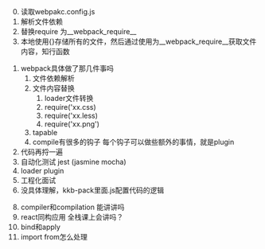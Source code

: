 0. 读取webpakc.config.js
1. 解析文件依赖
2. 替换require 为__webpack_require__
3. 本地使用{}存储所有的文件，然后通过使用为__webpack_require__获取文件内容，知行函数
<!-- 
@ todo
加上loader
加上plugin机制 -->


<!-- 配置文件交kkb.config.sj -->

1. webpack具体做了那几件事吗
   1. 文件依赖解析
   2. 文件内容替换
      1. loader文件转换
      2. require('xx.css)
      3. require('xx.less)
      4. require('xx.png')
   3. tapable 
   4. compile有很多的钩子 每个钩子可以做些额外的事情，就是plugin
2. 代码再捋一遍
3. 自动化测试 jest (jasmine  mocha)
4. loader plugin
5. 工程化面试
6. 没具体理解，kkb-pack里面.js配置代码的逻辑
<!-- 7. 能介绍一下全栈课程不？ -->
8. compiler和compilation 能讲讲吗
9.  react同构应用  全栈课上会讲吗？
10. bind和apply
11. import from怎么处理